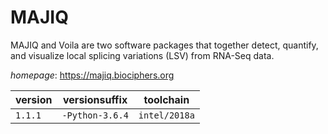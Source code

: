 # MAJIQ

MAJIQ and Voila are two software packages that together detect, quantify, and visualize  local splicing variations (LSV) from RNA-Seq data.

*homepage*: <https://majiq.biociphers.org>

version | versionsuffix | toolchain
--------|---------------|----------
``1.1.1`` | ``-Python-3.6.4`` | ``intel/2018a``
